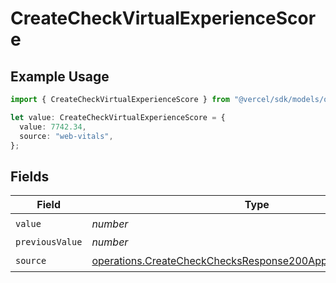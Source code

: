 # CreateCheckVirtualExperienceScore

## Example Usage

```typescript
import { CreateCheckVirtualExperienceScore } from "@vercel/sdk/models/operations/createcheck.js";

let value: CreateCheckVirtualExperienceScore = {
  value: 7742.34,
  source: "web-vitals",
};
```

## Fields

| Field                                                                                                                                        | Type                                                                                                                                         | Required                                                                                                                                     | Description                                                                                                                                  |
| -------------------------------------------------------------------------------------------------------------------------------------------- | -------------------------------------------------------------------------------------------------------------------------------------------- | -------------------------------------------------------------------------------------------------------------------------------------------- | -------------------------------------------------------------------------------------------------------------------------------------------- |
| `value`                                                                                                                                      | *number*                                                                                                                                     | :heavy_check_mark:                                                                                                                           | N/A                                                                                                                                          |
| `previousValue`                                                                                                                              | *number*                                                                                                                                     | :heavy_minus_sign:                                                                                                                           | N/A                                                                                                                                          |
| `source`                                                                                                                                     | [operations.CreateCheckChecksResponse200ApplicationJSONSource](../../models/operations/createcheckchecksresponse200applicationjsonsource.md) | :heavy_check_mark:                                                                                                                           | N/A                                                                                                                                          |